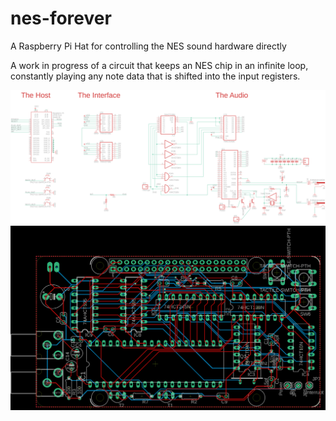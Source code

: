 # nes-forever
A Raspberry Pi Hat for controlling the NES sound hardware directly

A work in progress of a circuit that keeps an NES chip in an infinite loop, constantly playing any note data that is shifted into the input registers.

![schematic](nes-forever-schematic.png)
![board](nes-forever-board.png)
